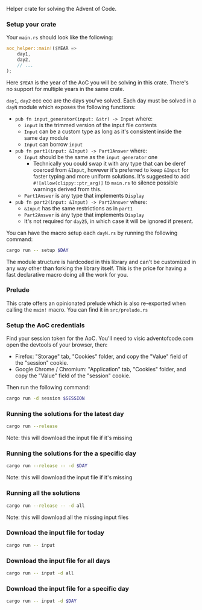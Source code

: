 Helper crate for solving the Advent of Code.

### Setup your crate

Your `main.rs` should look like the following:

```rust
aoc_helper::main!($YEAR =>
    day1,
    day2,
    // ...
); 
```

Here `$YEAR` is the year of the AoC you will be solving in this crate. There's no support for multiple years in the same crate.

`day1`, `day2` ecc ecc are the days you've solved. Each day must be solved in a `dayN` module which exposes the following functions:

   * `pub fn input_generator(input: &str) -> Input` where:
      * `input` is the trimmed version of the input file contents
      * `Input` can be a custom type as long as it's consistent inside the same day module
      * `Input` can borrow `input`
   * `pub fn part1(input: &Input) -> Part1Answer` where:
      * `Input` should be the same as the `input_generator` one
         * Technically you could swap it with any type that can be deref coerced from `&Input`, however it's preferred to keep `&Input` for faster typing and more uniform solutions. It's suggested to add `#![allow(clippy::ptr_arg)]` to `main.rs` to silence possible warnings derived from this.
      * `Part1Answer` is any type that implements `Display`
   * `pub fn part2(input: &Input) -> Part2Answer` where:
      * `&Input` has the same restrictions as in `part1`
      * `Part2Answer` is any type that implements `Display`
      * It's not required for `day25`, in which case it will be ignored if present.

You can have the macro setup each `dayN.rs` by running the following command:

```sh
cargo run -- setup $DAY
```
    
The module structure is hardcoded in this library and can't be customized in any way other than forking the library itself. This is the price for having a fast declarative macro doing all the work for you.

### Prelude

This crate offers an opinionated prelude which is also re-exported when calling the `main!` macro. You can find it in `src/prelude.rs`

### Setup the AoC credentials

Find your session token for the AoC. You'll need to visic adventofcode.com open the devtools of your browser, then:

   * Firefox: "Storage" tab, "Cookies" folder, and copy the "Value" field of the "session" cookie.
   * Google Chrome / Chromium: "Application" tab, "Cookies" folder, and copy the "Value" field of the "session" cookie.

Then run the following command:

```sh
cargo run -d session $SESSION
```

### Running the solutions for the latest day

```sh
cargo run --release
```

Note: this will download the input file if it's missing

### Running the solutions for the a specific day

```sh
cargo run --release -- -d $DAY
```

Note: this will download the input file if it's missing

### Running all the solutions

```sh
cargo run --release -- -d all
```

Note: this will download all the missing input files

### Download the input file for today

```sh
cargo run -- input
```

### Download the input file for all days

```sh
cargo run -- input -d all
```

### Download the input file for a specific day

```sh
cargo run -- input -d $DAY
```


